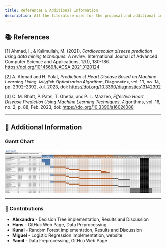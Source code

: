 ```yaml
---
title: References & Additional Information
description: All the literature used for the proposal and additional information on project timeline and contributions
---
```


## 📚 References

[1] Ahmad, I., & Kalimullah, M. (2021). _Cardiovascular disease prediction using data mining techniques: A review_. International Journal of Advanced Computer Science and Applications, 12(1), 180-186. https://doi.org/10.14569/IJACSA.2021.0120124

[2] A. Ahmad and H. Polat, _Prediction of Heart Disease Based on Machine Learning Using Jellyfish Optimization Algorithm_, Diagnostics, vol. 13, no. 14, pp. 2392–2392, Jul. 2023, doi: https://doi.org/10.3390/diagnostics13142392

[3] C. M. Bhatt, P. Patel, T. Ghetia, and P. L. Mazzeo, _Effective Heart Disease Prediction Using Machine Learning Techniques_, Algorithms, vol. 16, no. 2, p. 88, Feb. 2023, doi: https://doi.org/10.3390/a16020088

---

## 📝 Additional Information

### Gantt Chart

![Huge Image](../../../assets/chart.png)

---

### 👥 Contributions

- **Alexandra** - Decision Tree implementation, Results and Discussion
- **Hans** - GitHub Web Page, Data Preprocessing
- **Kunal** - Random Forest implementation, Results and Discussion
- **Miguel** - Logistic Regression implementation, website
- **Yamil** - Data Preprocessing, GitHub Web Page
